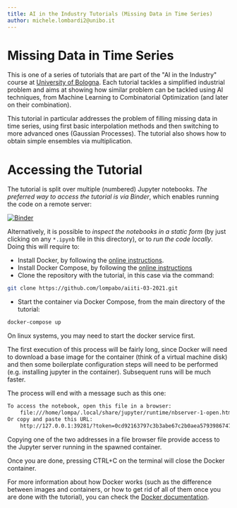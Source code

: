 ```yaml
---
title: AI in the Industry Tutorials (Missing Data in Time Series)
author: michele.lombardi2@unibo.it
---
```


# Missing Data in Time Series #

This is one of a series of tutorials that are part of the "AI in the Industry" course at [University of Bologna](https://www.unibo.it/it). Each tutorial tackles a simplified industrial problem and aims at showing how similar problem can be tackled using AI techniques, from Machine Learning to Combinatorial Optimization (and later on their combination).

This tutorial in particular addresses the problem of filling missing data in time series, using first basic interpolation methods and then switching to more advanced ones (Gaussian Processes). The tutorial also shows how to obtain simple ensembles via multiplication.

# Accessing the Tutorial #

The tutorial is split over multiple (numbered) Jupyter notebooks. _The preferred way to access the tutorial is via Binder_, which enables running the code on a remote server:

[![Binder](https://mybinder.org/badge_logo.svg)](https://mybinder.org/v2/gh/lompabo/aiiti-03-2021/HEAD)

Alternatively, it is possible to _inspect the notebooks in a static form_ (by just clicking on any `*.ipynb` file in this directory), or to _run the code locally_. Doing this will require to:

* Install Docker, by following the [online instructions](https://docs.docker.com/get-docker/).
* Install Docker Compose, by following the [online
instructions](https://docs.docker.com/compose/install/)
* Clone the repository with the tutorial, in this case via the command:
```sh
git clone https://github.com/lompabo/aiiti-03-2021.git
```
* Start the container via Docker Compose, from the main directory of the
tutorial:
```sh
docker-compose up
```

On linux systems, you may need to start the docker service first.

The first execution of this process will be fairly long, since Docker will
need to download a base image for the container (think of a virtual machine
disk) and then some boilerplate configuration steps will need to be performed
(e.g. installing jupyter in the container). Subsequent runs will be much
faster.

The process will end with a message such as this one:
```sh
To access the notebook, open this file in a browser:
    file:///home/lompa/.local/share/jupyter/runtime/nbserver-1-open.html
Or copy and paste this URL:
    http://127.0.0.1:39281/?token=0cd92163797c3b3abe67c2b0aea57939867477d6068708a2
```
Copying one of the two addresses in a file browser file provide access to the Jupyter server running in the spawned container.

Once you are done, pressing CTRL+C on the terminal will close the Docker container.

For more information about how Docker works (such as the difference between
images and containers, or how to get rid of all of them once you are done with
the tutorial), you can check the [Docker
documentation](https://docs.docker.com/).
